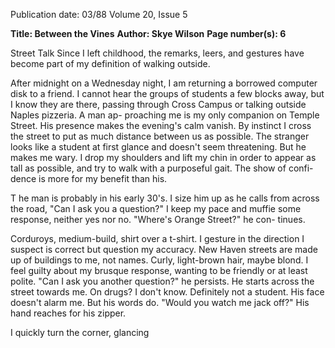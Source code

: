 Publication date: 03/88
Volume 20, Issue 5

**Title: Between the Vines**
**Author: Skye Wilson**
**Page number(s): 6**

Street Talk 
Since I left childhood, 
the remarks, leers, 
and gestures have 
become part of my 
definition of walking 
outside. 

After midnight on a Wednesday night, 
I am returning a borrowed computer 
disk to a friend. I cannot hear the 
groups of students a few blocks away, 
but I know they are there, passing 
through Cross Campus or talking 
outside Naples pizzeria. A man ap-
proaching me is my only companion 
on Temple Street. His presence makes 
the evening's calm vanish. By instinct I 
cross the street to put as much distance 
between us as possible. The stranger 
looks like a student at first glance and 
doesn't seem 
threatening. 
But he 
makes me wary. I drop my shoulders 
and lift my chin in order to appear as 
tall as possible, and try to walk with a 
purposeful gait. The show of confi-
dence is more for my benefit than his. 

T he man is probably in his early 
30's. I size him up as he calls from 
across the road, "Can I ask you a 
question?" I keep my pace and muffie 
some response, neither yes nor no. 
"Where's Orange Street?" he con-
tinues. 

Corduroys, 
medium-build, 
shirt over a t-shirt. I gesture in the 
direction I suspect is correct but 
question my accuracy. New Haven 
streets are made up of buildings to me, 
not names. Curly, light-brown hair, 
maybe blond. I feel guilty about my 
brusque response, 
wanting to be 
friendly or at least polite. "Can I ask 
you another question?" he persists. He 
starts across the street towards me. On 
drugs? I don't know. Definitely not a 
student. His face doesn't alarm me. 
But his words do. "Would you watch 
me jack off?" His hand reaches for his 
zipper. 

I quickly turn the corner, glancing